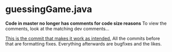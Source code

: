 # guessingGame.java
**Code in master no longer has comments for code size reasons**
To view the comments, look at the matching dev comments...

[This is the commit that makes it work as intended.](https://github.com/michaelthomason87/guessingGame.java/commit/e6f286c)
All the commits before that are formatting fixes.
Everything afterwards are bugfixes and the likes.

